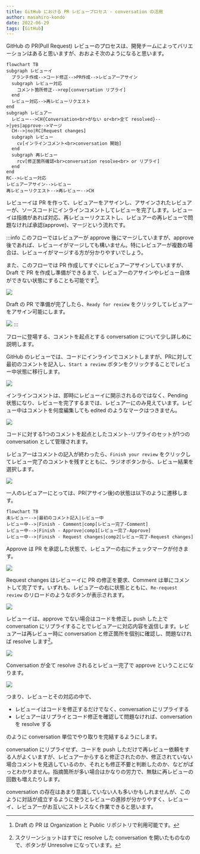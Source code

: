 ```yaml
---
title: GitHub における PR レビュープロセス - conversation の活用
author: masahiro-kondo
date: 2022-06-29
tags: [GitHub]
---
```


GitHub の PR(Pull Request) レビューのプロセスは、開発チームによってバリエーションはあると思いますが、おおよそ次のようになると思います。

```mermaid
flowchart TB
subgraph レビューイ
  ブランチ作成-->コード修正-->PR作成-->レビュアーアサイン
  subgraph レビュー対応
    コメント箇所修正-->rep[conversation リプライ]
  end
  レビュー対応-->再レビューリクエスト
end
subgraph レビュアー
  レビュー-->CH{Conversation<br>がない or<br>全て resolved}-->|yes|approve-->マージ
  CH-->|no|RC[Request changes]
  subgraph レビュー
    cv[インラインコメント<br>conversation 開始]
  end
  subgraph 再レビュー
    rcv[修正箇所確認<br>conversation resolve<br> or リプライ]
  end
end
RC-->レビュー対応
レビュアーアサイン-->レビュー
再レビューリクエスト-->再レビュー-->CH
```

レビューイは PR を作って、レビュアーをアサインし、アサインされたレビュアーが、ソースコードにインラインコメントしてレビューを完了します。レビューイは指摘があれば対応、再レビューリクエストし、レビュアーの再レビューで問題なければ承認(approve)、マージという流れです。

:::info
このフローではレビュアーが approve 後にマージしていますが、approve 後であれば、レビューイがマージしても構いません。特にレビュアーが複数の場合は、レビューイがマージする方が分かりやすいでしょう。

また、このフローでは PR 作成してすぐにレビュアーアサインしていますが、Draft で PR を作成し準備ができるまで、レビュアーのアサインやレビュー自体ができない状態にすることも可能です[^1]。

[^1]: Draft の PR は Organization と Public リポジトリで利用可能です。

![](https://i.gyazo.com/04856266b4698f7fd8d42d7337d01e12.png)

Draft の PR で準備が完了したら、`Ready for review` をクリックしてレビュアーをアサイン可能にします。

![](https://i.gyazo.com/6177e5cd631f1116dca717d0c799762e.png)
:::

フローに登場する、コメントを起点とする conversation について少し詳しめに説明します。

GitHub のレビューでは、コードにインラインでコメントしますが、PRに対して最初のコメントを記入し、`Start a review` ボタンをクリックすることでレビュー中状態に移行します。

![](https://i.gyazo.com/5078c72d5468ac3a5f7586eacec69e12.png)

インラインコメントは、即時にレビューイに開示されるのではなく、Pending 状態になり、レビューを完了するまでは、レビュアーにのみ見えています。レビュー中はコメントを何度編集しても edited のようなマークはつきません。

![](https://i.gyazo.com/5a7470e15b8131d1aa887a58865a3d00.png)

コードに対する1つのコメントを起点としたコメント-リプライのセットが1つの conversation として管理されます。

レビュアーはコメントの記入が終わったら、`Finish your review` をクリックしてレビュー完了のコメントを残すとともに、ラジオボタンから、レビュー結果を選択します。

![](https://i.gyazo.com/59458e7f43230ff09d381e3c4a417e97.png)

一人のレビュアーにとっては、PR(アサイン後)の状態は以下のように遷移します。
```mermaid
flowchart TB
未レビュー-->|最初のコメント記入|レビュー中
レビュー中-->|Finish - Comment|comp[レビュー完了-Comment]
レビュー中-->|Finish - Approve|comp1[レビュー完了-Approve]
レビュー中-->|Finish - Request changes|comp2[レビュー完了-Request changes]
```

Approve は PR を承認した状態で、レビュアーの右にチェックマークが付きます。

![](https://i.gyazo.com/ee505d86d7a088b48b7503af3a3cc0c9.png)

Request changes はレビューイに PR の修正を要求、Comment は単にコメントして完了です。いずれも、レビュアーの右に状態とともに、`Re-request review` のリロードのようなボタンが表示されます。

![](https://i.gyazo.com/dcdcd51722f3604f3df7da9540e8800e.png)

レビューイは、approve でない場合はコードを修正し push した上で conversation にリプライすることでレビュアーに対応内容を返信します。レビュアーは再レビュー時に conversation と修正箇所を個別に確認し、問題なければ resolve します[^2]。

[^2]: スクリーンショットはすでに resolve した conversation を開いたものなので、ボタンが Unresolve になっています。

![](https://i.gyazo.com/688f38a53646010b84236231188415bf.jpg)

Conversation が全て resolve されるとレビュー完了で approve ということになります。

![](https://i.gyazo.com/9b95d7e1833f6c184920b1850922edb7.png)

つまり、レビューとその対応の中で、

- レビューイはコードを修正するだけでなく、conversation にリプライする
- レビュアーはリプライとコード修正を確認して問題なければ、conversation を resolve する

のように conversation 単位でやり取りを完結するようにします。

conversation にリプライせず、コードを push しただけで再レビュー依頼をする人がよくいますが、レビュアーからすると修正されたのか、修正されていない場合コメントを見逃しているのか、それとも修正不要と判断したのか、などがぱっとわかりません。指摘箇所が多い場合はかなりの労力で、無駄に再レビューの回数も増えたりします。

conversation の存在はあまり意識していない人も多いかもしれませんが、このように対話が成立するように使うとレビューの進捗が分かりやすく、レビューイ、レビュアーがお互いにストレスなく作業できると思います。

